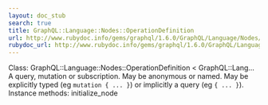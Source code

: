```yaml
---
layout: doc_stub
search: true
title: GraphQL::Language::Nodes::OperationDefinition
url: http://www.rubydoc.info/gems/graphql/1.6.0/GraphQL/Language/Nodes/OperationDefinition
rubydoc_url: http://www.rubydoc.info/gems/graphql/1.6.0/GraphQL/Language/Nodes/OperationDefinition
---
```


Class: GraphQL::Language::Nodes::OperationDefinition < GraphQL::Lang...
A query, mutation or subscription. May be anonymous or named. May be
explicitly typed (eg `mutation { ... }`) or implicitly a query (eg
`{ ... }`). 
Instance methods:
initialize_node

